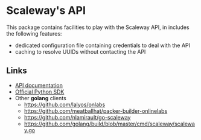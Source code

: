 # Scaleway's API

This package contains facilities to play with the Scaleway API, in includes the following features:

- dedicated configuration file containing credentials to deal with the API
- caching to resolve UUIDs without contacting the API

## Links

- [API documentation](https://developer.scaleway.com)
- [Official Python SDK](https://github.com/scaleway/python-scaleway)
- Other **golang** clients
  - https://github.com/lalyos/onlabs
  - https://github.com/meatballhat/packer-builder-onlinelabs
  - https://github.com/nlamirault/go-scaleway
  - https://github.com/golang/build/blob/master/cmd/scaleway/scaleway.go
